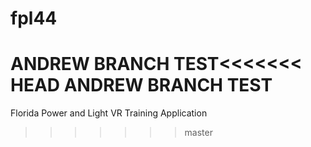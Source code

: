 # fpl44

ANDREW BRANCH TEST<<<<<<< HEAD
ANDREW BRANCH TEST
=======
Florida Power and Light VR Training Application 
>>>>>>> master
